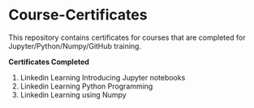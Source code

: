 # Course-Certificates
This repository contains certificates for courses that are completed for Jupyter/Python/Numpy/GitHub training.

**Certificates Completed**
1. Linkedin Learning Introducing Jupyter notebooks 
2. Linkedin Learning Python Programming
3. Linkedin Learning using Numpy
